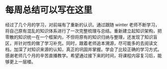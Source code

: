 # 每周总结可以写在这里

经过了几个月的学习，对前端有了重新的认识。通过跟随 winter 老师不断学习，将自己原有混乱的知识体系进行了一次完整梳理与总结。重新建立起知识架构，把零散的知识统一在一个框架内，不但将原有的知识归纳与整理，还发现了知识盲区，并针对性的做了学习补充。同时，跟着老师追本溯源，尽可能多的去阅读文档，加深了对知识来源的认知，真正的巩固并掌握。学会了比较正确的学习方式。感谢老师几个月的辛苦直播教学。希望通过接下来的时间，将课程内容复习后，能够更上一层楼。